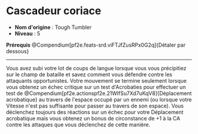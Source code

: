 # Cascadeur coriace

 * **Nom d'origine** : Tough Tumbler
 * **Niveau** : 5


<p><span id="ctl00_MainContent_DetailedOutput"><strong>Prérequis</strong> @Compendium[pf2e.feats-srd.viFTJfZusRPx0G2q]{Détaler par dessous}<br></span></p>
<hr>
<p>Vous avez subi votre lot de coups de langue lorsque vous vous précipitiez sur le champ de bataille et savez comment vous défendre contre les attaquants opportunistes. Votre mouvement se termine seulement lorsque vous obtenez un échec critique sur un test d'Acrobaties pour effectuer un test de @Compendium[pf2e.actionspf2e.21WIfSu7Xd7uKqV8]{Déplacement acrobatique} au travers de l'espace occupé par un ennemi (ou lorsque votre Vitesse n'est pas suffisante pour passer au travers de son espace). Vous déclenchez toujours des réactions sur un échec pour votre Déplacement acrobatique mais vous obtenez un bonus de circonstance de +1 à la CA contre les attaques que vous déclenchez de cette manière.&nbsp;</p>